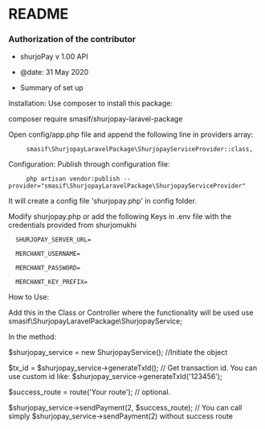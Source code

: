 # README #

### Authorization of the contributor ##
*	shurjoPay v 1.00 API
*	@date: 31 May 2020

* Summary of set up


Installation: 
Use composer to install this package:

composer require smasif/shurjopay-laravel-package

Open  config/app.php file and append the following line in providers array:

         smasif\ShurjopayLaravelPackage\ShurjopayServiceProvider::class,

Configuration:
Publish through configuration file:

         php artisan vendor:publish --provider="smasif\ShurjopayLaravelPackage\ShurjopayServiceProvider"

It will create a config file 'shurjopay.php' in config folder.

  Modify shurjopay.php or add the following Keys in .env file with the credentials provided from shurjomukhi

      SHURJOPAY_SERVER_URL=

      MERCHANT_USERNAME=

      MERCHANT_PASSWORD=

      MERCHANT_KEY_PREFIX=

How to Use:

Add this in the Class or Controller where the functionality will be used
 use smasif\ShurjopayLaravelPackage\ShurjopayService;

 In the method:

 $shurjopay_service = new ShurjopayService(); //Initiate the object

 $tx_id = $shurjopay_service->generateTxId(); // Get transaction id. You can use custom id like: $shurjopay_service->generateTxId('123456');

 $success_route = route('Your route'); // optional.

 $shurjopay_service->sendPayment(2, $success_route); // You can call simply $shurjopay_service->sendPayment(2) without success route




